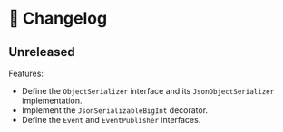 # 🔖 Changelog

## Unreleased

Features:

- Define the `ObjectSerializer` interface and its `JsonObjectSerializer` implementation.
- Implement the `JsonSerializableBigInt` decorator.
- Define the `Event` and `EventPublisher` interfaces.

